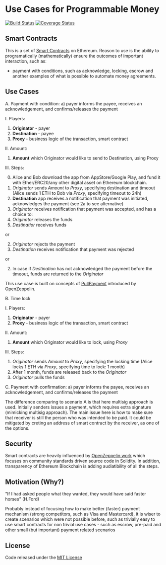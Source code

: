 # Use Cases for Programmable Money
[![Build Status](https://travis-ci.org/miktam/programmable-money.svg?branch=master)](https://travis-ci.org/miktam/programmable-money)
[![Coverage Status](https://coveralls.io/repos/github/miktam/programmable-money/badge.svg?branch=master)](https://coveralls.io/github/miktam/programmable-money?branch=master)

## Smart Contracts

This is a set of [Smart Contracts](https://en.wikipedia.org/wiki/Smart_contract) on Ethereum.
Reason to use is the ability to programatically (mathematically) ensure the outcomes of important interaction, such as:

- payment with conditions, such as acknowledge, locking, escrow and another examples of what is possible to automate money agreements. 

## Use Cases
A. Payment with condition: a) payer informs the payee, receives an acknowledgement, and confirms/releases the payment

I. Players:
1) **Originator** - payer
2) **Destination** - payee
3) **Proxy** - business logic of the transaction, smart contract

II. Amount:
1) **Amount** which Originator would like to send to Destination, using Proxy

III. Steps:

0) Alice and Bob download the app from AppStore/Google Play, and fund it with Ether/ERC20/any other digital asset on Ethereum blockchain.
1) *Originator* sends *Amount* to *Proxy*, specifying destination and timeout (Alice sends 1 ETH to Bob via _Proxy_, specifying timeout to 24h)
2) **Destination** app receives a notification that payment was initiated, acknowledges the payment (see 2a to see alternative)
3) *Originator* receives notification that payment was accepted, and has a choice to: 
4) *Originator* releases the funds
5) *Destinatior* receives funds 

or 

2) *Originator* rejects the payment
3) *Destination* receives notification that payment was rejected 

or

2) In case if *Destination* has not acknowledged the payment before the timeout, funds are returned to the *Originator* 

This use case is built on concepts of [PullPayment](https://github.com/OpenZeppelin/openzeppelin-solidity/blob/master/contracts/payment/PullPayment.sol) introduced by OpenZeppelin. 

B. Time lock

I. Players:
1) **Originator** - payer
3) **Proxy** - business logic of the transaction, smart contract

II. Amount:
1) **Amount** which Originator would like to lock, using *Proxy*

III. Steps:

1) *Originator* sends *Amount* to *Proxy*, specifying the locking time (Alice locks 1 ETH  via _Proxy_, specifying time to lock: 1 month)
2) After 1 month, funds are released back to the *Originator*
3) *Originator* pulls the funds

C. Payment with confirmation: a) payer informs the payee, receives an acknowledgement, and confirms/releases the payment

The difference comparing to scenario A is that here multisig approach is used.
Initially senders issues a payment, which requires extra signature (mimicking multisig approach).
The main issue here is how to make sure that receiver is still the person who was intended to be paid.
It could be mitigated by creting an address of smart contract by the receiver, as one of the options.

## Security
Smart contracts are heavily influenced by [OpenZeppelin work](https://openzeppelin.org/api/docs/open-zeppelin.html) which focuses on community standards driven source code in Solidity. 
In addition, transparency of Ethereum Blockchain is adding audiatibility of all the steps.

## Motivation (Why?)
"If I had asked people what they wanted, they would have said faster horses" (H.Ford)

Probably instead of focusing how to make better (faster) payment mechanism (strong competitors, such as Visa and Mastercard), it is wiser to create scenarios which were not possible before, such as trivially easy to use smart contracts for non trivial use cases - such as escrow, pre-paid and other small (but important) payment related scenarios

## License
Code released under the [MIT License](LICENSE)
